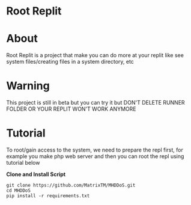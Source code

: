 # Root Replit

# About

<p>Root Replit is a project that make you can do more at your replit like see system files/creating files in a system directory, etc</p>

# Warning

<p>This project is still in beta but you can try it but DON'T DELETE RUNNER FOLDER OR YOUR REPLIT WON'T WORK ANYMORE</p>

# Tutorial

<p>To root/gain access to the system, we need to prepare the repl first, for example you make php web server and then you can root the repl using tutorial below</p>

**Clone and Install Script**

```shell script
git clone https://github.com/MatrixTM/MHDDoS.git
cd MHDDoS
pip install -r requirements.txt
```

